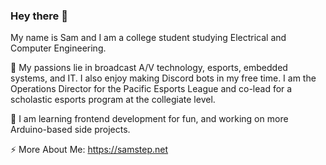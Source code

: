 ### Hey there 👋
My name is Sam and I am a college student studying Electrical and Computer Engineering. 

🔭 My passions lie in broadcast A/V technology, esports, embedded systems, and IT. I also enjoy making Discord bots in my free time. I am the Operations Director for the Pacific Esports League and co-lead for a scholastic esports program at the collegiate level.

🌱 I am learning frontend development for fun, and working on more Arduino-based side projects.

⚡ More About Me: https://samstep.net
